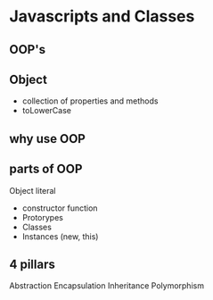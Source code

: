 # Javascripts and Classes

## OOP's 

## Object
- collection of properties and methods
- toLowerCase

## why use OOP

## parts of OOP
Object literal

- constructor function
- Protorypes
- Classes
- Instances (new, this)


## 4 pillars
Abstraction
Encapsulation
Inheritance
Polymorphism
